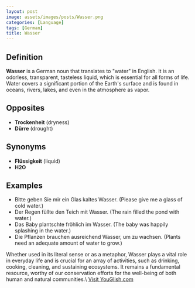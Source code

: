 ```yaml
---
layout: post
image: assets/images/posts/Wasser.png
categories: [Language]
tags: [German]
title: Wasser
---
```


## Definition

**Wasser** is a German noun that translates to "water" in English. It is an odorless, transparent, tasteless liquid, which is essential for all forms of life. Water covers a significant portion of the Earth's surface and is found in oceans, rivers, lakes, and even in the atmosphere as vapor.

## Opposites

- **Trockenheit** (dryness)
- **Dürre** (drought)

## Synonyms

- **Flüssigkeit** (liquid)
- **H2O**

## Examples

- Bitte geben Sie mir ein Glas kaltes Wasser. (Please give me a glass of cold water.)
- Der Regen füllte den Teich mit Wasser. (The rain filled the pond with water.)
- Das Baby plantschte fröhlich im Wasser. (The baby was happily splashing in the water.)
- Die Pflanzen brauchen ausreichend Wasser, um zu wachsen. (Plants need an adequate amount of water to grow.)

Whether used in its literal sense or as a metaphor, Wasser plays a vital role in everyday life and is crucial for an array of activities, such as drinking, cooking, cleaning, and sustaining ecosystems. It remains a fundamental resource, worthy of our conservation efforts for the well-being of both human and natural communities.\ <a id="yg-widget-0" class="youglish-widget" data-query="Wasser" data-lang="german" data-components="8412" data-auto-start="0" data-bkg-color="theme_light" data-title="How%20to%20pronounce%20Wasser%20in%20German"  rel="nofollow" href="https://youglish.com">Visit YouGlish.com</a><script async src="https://youglish.com/public/emb/widget.js" charset="utf-8"></script>